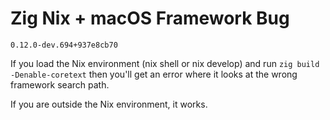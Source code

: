 # Zig Nix + macOS Framework Bug

`0.12.0-dev.694+937e8cb70`

If you load the Nix environment (nix shell or nix develop) and run
`zig build -Denable-coretext` then you'll get an error where it looks at
the wrong framework search path.

If you are outside the Nix environment, it works.
